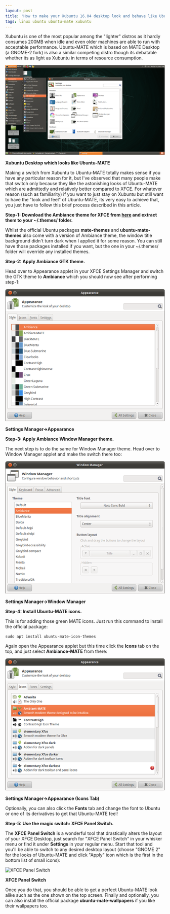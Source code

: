 ```yaml
---
layout: post
title: 'How to make your Xubuntu 16.04 desktop look and behave like Ubuntu-MATE'
tags: linux ubuntu ubuntu-mate xubuntu
---
```


Xubuntu is one of the most popular among the "lighter" distros as it hardly consumes 200MB when idle and even older machines are able to run with acceptable performance. Ubuntu-MATE which is based on MATE Desktop (a GNOME-2 fork) is also a similar competing distro though its debatable whether its as light as Xubuntu in terms of resource consumption.<!--more-->

![Xubuntu Desktop which looks like Ubuntu-MATE](/uploads/2018/07/ubuntu-mate_lookalike.png)

**Xubuntu Desktop which looks like Ubuntu-MATE**

Making a switch from Xubuntu to Ubuntu-MATE totally makes sense if you have any particular reason for it, but I've observed that many people make that switch only because they like the astonishing looks of Ubuntu-MATE which are admittedly and relatively better compared to XFCE. For whatever reason (such as familiarity) if you want to just stay on Xubuntu but still want to have the "look and feel" of Ubuntu-MATE, its very easy to achieve that, you just have to follow this brief process described in this article.

**Step-1: Download the Ambiance theme for XFCE from [here](https://www.xfce-look.org/p/1016446/) and extract them to your \~/.themes/ folder.**

Whilst the official Ubuntu packages **mate-themes** and **ubuntu-mate-themes** also come with a version of Ambiance theme, the window title background didn't turn dark when I applied it for some reason. You can still have those packages installed if you want, but the one in your \~/.themes/ folder will override any installed themes.

**Step-2: Apply Ambiance GTK theme.**

Head over to Appearance applet in your XFCE Settings Manager and switch the GTK theme to **Ambiance** which you should now see after performing step-1:

![Settings Manager-\>Appearance](/uploads/2018/07/SM_appearance.png)

**Settings Manager-\>Appearance**

**Step-3: Apply Ambiance Window Manager theme.**

The next step is to do the same for Window Manager theme. Head over to Window Manager applet and make the switch there too:

![Settings Manager-\>Window Manager](/uploads/2018/07/SM_window_manager.png)

**Settings Manager-\>Window Manager**

**Step-4: Install Ubuntu-MATE icons.**

This is for adding those green MATE icons. Just run this command to install the official package:

    sudo apt install ubuntu-mate-icon-themes

Again open the Appearance applet but this time click the **Icons** tab on the top, and just select **Ambiance-MATE** from there:

![Settings Manager-\>Appearance (Icons Tab)](/uploads/2018/07/SM_appearance_icons.png)

**Settings Manager-\>Appearance (Icons Tab)**

Optionally, you can also click the **Fonts** tab and change the font to Ubuntu or one of its derivatives to get that Ubuntu-MATE feel!

**Step-5: Use the magic switch: XFCE Panel Switch.**

The **XFCE Panel Switch** is a wonderful tool that drastically alters the layout of your XFCE Desktop, just search for "XFCE Panel Switch" in your whisker menu or find it under **Settings** in your regular menu. Start that tool and you'll be able to switch to any desired desktop layout (choose "GNOME 2" for the looks of Ubuntu-MATE and click "Apply" icon which is the first in the bottom list of small icons):

![XFCE Panel Switch](/uploads/2018/07/xfce-panel-switch.png)

**XFCE Panel Switch**

Once you do that, you should be able to get a perfect Ubuntu-MATE look alike such as the one shown on the top screen. Finally and optionally, you can also install the official package **ubuntu-mate-wallpapers** if you like their wallpapers too.
